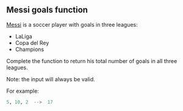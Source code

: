 ## Messi goals function

[Messi](https://en.wikipedia.org/wiki/Lionel_Messi) is a soccer player with goals in three leagues:

* LaLiga
* Copa del Rey
* Champions

Complete the function to return his total number of goals in all three leagues.

Note: the input will always be valid.

For example:

```python
5, 10, 2  -->  17
```